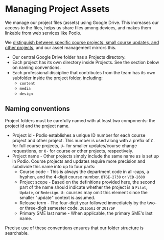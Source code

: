 Managing Project Assets
=======================

We manage our project files (assets) using Google Drive.
This increases our access to the files, helps us share files among devices,
  and makes them linkable from web services like Podio.

We [distinguish between specific course projects, small course updates, and other projects](categories.md),
and our asset management mirrors this.

* Our central Google Drive folder has a Projects directory.
* Each project has its own directory inside Projects. See the section below on naming conventions.
* Each professional discipline that contributes from the team has its own subfolder inside the project folder, including:
  * `content`
  * `media`
  * `design`


Naming conventions
------------------

Project folders must be carefully named with at least two components: the project id and the project name.

* Project id -
  Podio establishes a unique ID number for each course project and other project.
  This number is used along with a prefix of `C-` for full course projects,
    `U-` for smaller updates/course change requestions,
    or `O-` for course or other projects, respectively.
* Project name -
  Other projects simply include the same name as is set up in Podio.
  Course projects and updates require more precision and subdivide this name into up to four parts:
  * Course code -
    This is always the department code in all-caps, a hyphen, and the 4-digit course number. `BTGE-2730` or `VCD-2600`
  * Project scope -
    Based on the definitions provided here, the second part of the name should indicate whether the project is a `Pilot`, `Update`, or `Redesign`.
    `U-` courses may omit this element since the smaller "update" context is assumed.
  * Release term -
    The four-digit year followed immediately by the two- or three-digit semester code. `2016SU1` or `2017SP`
  * Primary SME last name -
    When applicable, the primary SME's last name.

Precise use of these conventions ensures that our folder structure is searchable.